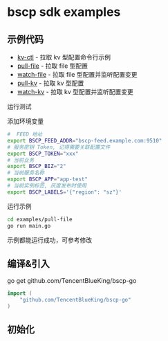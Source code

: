 bscp sdk examples
============

## 示例代码
* [kv-ctl](./kv-ctl) - 拉取 kv 型配置命令行示例
* [pull-file](./pull-file) - 拉取 file 型配置
* [watch-file](./watch-file) - 拉取 file 型配置并监听配置变更
* [pull-kv](./pull-kv) - 拉取 kv 型配置
* [watch-kv](./watch-kv) - 拉取 kv 型配置并监听配置变更

运行测试

添加环境变量
```bash
#  FEED 地址
export BSCP_FEED_ADDR="bscp-feed.example.com:9510"
# 服务密钥 Token, 记得需要关联配置文件
export BSCP_TOKEN="xxx"
# 当前业务
export BSCP_BIZ="2"
# 当前服务名称
export BSCP_APP="app-test"
# 当前实例标签, 灰度发布时使用
export BSCP_LABELS='{"region": "sz"}'
```

运行示例
```bash
cd examples/pull-file
go run main.go
```

示例都能运行成功，可参考修改


## 编译&引入
go get github.com/TencentBlueKing/bscp-go

```go
import (
	"github.com/TencentBlueKing/bscp-go"
)
```

## 初始化


